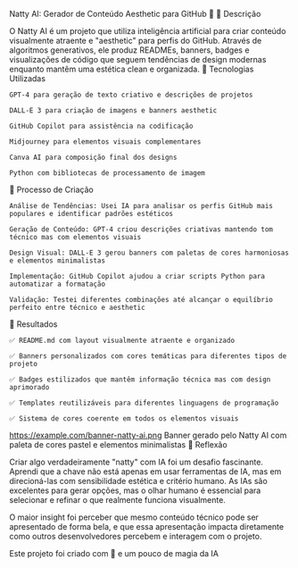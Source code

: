 Natty AI: Gerador de Conteúdo Aesthetic para GitHub 🌸
📒 Descrição

O Natty AI é um projeto que utiliza inteligência artificial para criar conteúdo visualmente atraente e "aesthetic" para perfis do GitHub. Através de algoritmos generativos, ele produz READMEs, banners, badges e visualizações de código que seguem tendências de design modernas enquanto mantêm uma estética clean e organizada.
🤖 Tecnologias Utilizadas

    GPT-4 para geração de texto criativo e descrições de projetos

    DALL-E 3 para criação de imagens e banners aesthetic

    GitHub Copilot para assistência na codificação

    Midjourney para elementos visuais complementares

    Canva AI para composição final dos designs

    Python com bibliotecas de processamento de imagem

🧐 Processo de Criação

    Análise de Tendências: Usei IA para analisar os perfis GitHub mais populares e identificar padrões estéticos

    Geração de Conteúdo: GPT-4 criou descrições criativas mantendo tom técnico mas com elementos visuais

    Design Visual: DALL-E 3 gerou banners com paletas de cores harmoniosas e elementos minimalistas

    Implementação: GitHub Copilot ajudou a criar scripts Python para automatizar a formatação

    Validação: Testei diferentes combinações até alcançar o equilíbrio perfeito entre técnico e aesthetic

🚀 Resultados

    ✅ README.md com layout visualmente atraente e organizado

    ✅ Banners personalizados com cores temáticas para diferentes tipos de projeto

    ✅ Badges estilizados que mantêm informação técnica mas com design aprimorado

    ✅ Templates reutilizáveis para diferentes linguagens de programação

    ✅ Sistema de cores coerente em todos os elementos visuais

https://example.com/banner-natty-ai.png
Banner gerado pelo Natty AI com paleta de cores pastel e elementos minimalistas
💭 Reflexão

Criar algo verdadeiramente "natty" com IA foi um desafio fascinante. Aprendi que a chave não está apenas em usar ferramentas de IA, mas em direcioná-las com sensibilidade estética e critério humano. As IAs são excelentes para gerar opções, mas o olhar humano é essencial para selecionar e refinar o que realmente funciona visualmente.

O maior insight foi perceber que mesmo conteúdo técnico pode ser apresentado de forma bela, e que essa apresentação impacta diretamente como outros desenvolvedores percebem e interagem com o projeto.

Este projeto foi criado com 💖 e um pouco de magia da IA
